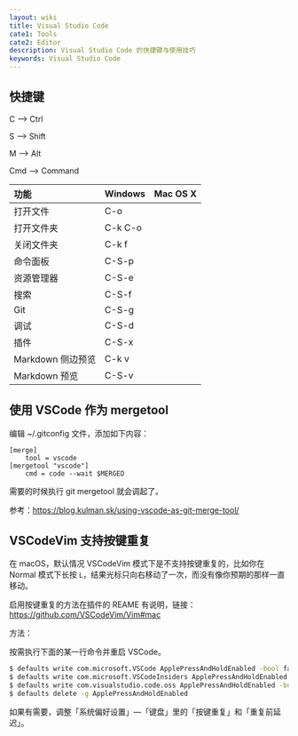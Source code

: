 ```yaml
---
layout: wiki
title: Visual Studio Code
cate1: Tools
cate2: Editor
description: Visual Studio Code 的快捷键与使用技巧
keywords: Visual Studio Code
---
```


## 快捷键

C --> Ctrl

S --> Shift

M --> Alt

Cmd --> Command

| 功能              | Windows | Mac OS X |
|:------------------|:--------|:---------|
| 打开文件          | C-o     |          |
| 打开文件夹        | C-k C-o |          |
| 关闭文件夹        | C-k f   |          |
| 命令面板          | C-S-p   |          |
| 资源管理器        | C-S-e   |          |
| 搜索              | C-S-f   |          |
| Git               | C-S-g   |          |
| 调试              | C-S-d   |          |
| 插件              | C-S-x   |          |
| Markdown 侧边预览 | C-k v   |          |
| Markdown 预览     | C-S-v   |          |

## 使用 VSCode 作为 mergetool

编辑 ~/.gitconfig 文件，添加如下内容：

```
[merge]
    tool = vscode
[mergetool "vscode"]
    cmd = code --wait $MERGED
```

需要的时候执行 git mergetool 就会调起了。

参考：<https://blog.kulman.sk/using-vscode-as-git-merge-tool/>

## VSCodeVim 支持按键重复

在 macOS，默认情况 VSCodeVim 模式下是不支持按键重复的，比如你在 Normal 模式下长按 `L`，结果光标只向右移动了一次，而没有像你预期的那样一直移动。

启用按键重复的方法在插件的 REAME 有说明，链接：<https://github.com/VSCodeVim/Vim#mac>

方法：

按需执行下面的某一行命令并重启 VSCode。

```sh
$ defaults write com.microsoft.VSCode ApplePressAndHoldEnabled -bool false         # For VS Code
$ defaults write com.microsoft.VSCodeInsiders ApplePressAndHoldEnabled -bool false # For VS Code Insider
$ defaults write com.visualstudio.code.oss ApplePressAndHoldEnabled -bool false    # For VS Codium
$ defaults delete -g ApplePressAndHoldEnabled                                      # If necessary, reset global default
```

如果有需要，调整「系统偏好设置」—「键盘」里的「按键重复」和「重复前延迟」。
